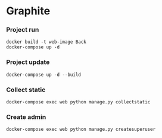 # Graphite

### Project run
```
docker build -t web-image Back
docker-compose up -d
```
### Project update
```
docker-compose up -d --build
```
### Collect static
```
docker-compose exec web python manage.py collectstatic
```

### Create admin
```
docker-compose exec web python manage.py createsuperuser
```


